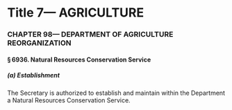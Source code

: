 
# Title 7— AGRICULTURE
### CHAPTER 98— DEPARTMENT OF AGRICULTURE REORGANIZATION
#### § 6936. Natural Resources Conservation Service
##### (a) Establishment

The Secretary is authorized to establish and maintain within the Department a Natural Resources Conservation Service.

